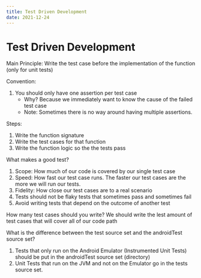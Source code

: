 ```yaml
---
title: Test Driven Development
date: 2021-12-24
---
```


# Test Driven Development

Main Principle: Write the test case before the implementation of the function (only for unit tests)

Convention:

1. You should only have one assertion per test case
   - Why? Because we immediately want to know the cause of the failed test case
   - Note: Sometimes there is no way around having multiple assertions.

Steps:

1. Write the function signature
2. Write the test cases for that function
3. Write the function logic so the the tests pass

What makes a good test?

1. Scope: How much of our code is covered by our single test case
2. Speed: How fast our test case runs. The faster our test cases are the more we will run our tests.
3. Fidelity: How close our test cases are to a real scenario
4. Tests should not be flaky tests that sometimes pass and sometimes fail
5. Avoid writing tests that depend on the outcome of another test

How many test cases should you write?
We should write the lest amount of test cases that will cover all of our code path

What is the difference between the test source set and the androidTest source set?

1. Tests that only run on the Android Emulator (Instrumented Unit Tests) should be put in the androidTest source set (directory)
2. Unit Tests that run on the JVM and not on the Emulator go in the tests source set.
